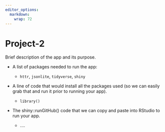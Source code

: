 ```yaml
---
editor_options: 
  markdown: 
    wrap: 72
---
```


# Project-2

Brief description of the app and its purpose.

-   A list of packages needed to run the app:

    -   `httr`, `jsonlite`, `tidyverse`, `shiny`

-   A line of code that would install all the packages used (so we can
    easily grab that and run it prior to running your app).

    -   `library()`

-   The shiny::runGitHub() code that we can copy and paste into RStudio
    to run your app.

    -   ....
